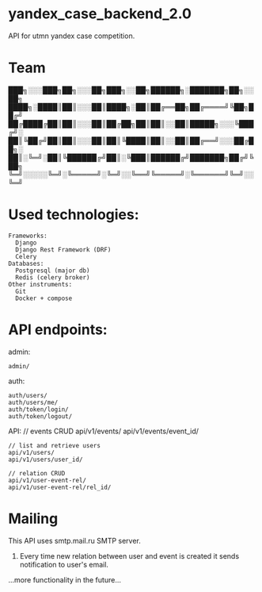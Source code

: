 # yandex_case_backend_2.0
API for utmn yandex case competition.
# Team 

███╗░░░███╗██╗░░░██╗███╗░░██╗██████╗░███████╗██╗░░██╗
████╗░████║██║░░░██║████╗░██║██╔══██╗██╔════╝╚██╗██╔╝
██╔████╔██║██║░░░██║██╔██╗██║██║░░██║█████╗░░░╚███╔╝░
██║╚██╔╝██║██║░░░██║██║╚████║██║░░██║██╔══╝░░░██╔██╗░
██║░╚═╝░██║╚██████╔╝██║░╚███║██████╔╝███████╗██╔╝╚██╗
╚═╝░░░░░╚═╝░╚═════╝░╚═╝░░╚══╝╚═════╝░╚══════╝╚═╝░░╚═╝

# Used technologies:
    Frameworks:
      Django
      Django Rest Framework (DRF)
      Celery
    Databases:
      Postgresql (major db)
      Redis (celery broker)
    Other instruments:
      Git
      Docker + compose
# API endpoints:
admin:

    admin/ 

auth:

    auth/users/
    auth/users/me/
    auth/token/login/
    auth/token/logout/

API:
    // events CRUD
    api/v1/events/
    api/v1/events/event_id/

    // list and retrieve users
    api/v1/users/
    api/v1/users/user_id/

    // relation CRUD
    api/v1/user-event-rel/
    api/v1/user-event-rel/rel_id/

# Mailing
This API uses smtp.mail.ru SMTP server.

1) Every time new relation between user and event is created it sends notification to user's email.

...more functionality in the future...